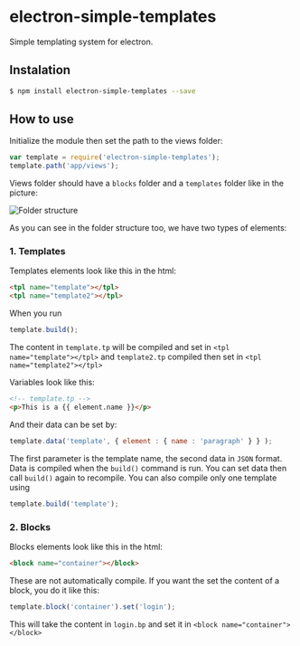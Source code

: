 # electron-simple-templates
Simple templating system for electron.

## Instalation

```sh
$ npm install electron-simple-templates --save
```

## How to use

Initialize the module then set the path to the views folder:

```javascript
var template = require('electron-simple-templates');
template.path('app/views');
```

Views folder should have a `blocks` folder and a `templates` folder like in the picture:

![Folder structure](https://raw.githubusercontent.com/romeobalta/electron-simple-templates/master/folder-structure.png)

As you can see in the folder structure too, we have two types of elements:

### 1. Templates

Templates elements look like this in the html:

```html
<tpl name="template"></tpl>
<tpl name="template2"></tpl>
```

When you run

```javascript
template.build();
```
The content in `template.tp` will be compiled and set in `<tpl name="template"></tpl>` and `template2.tp` compiled then set in `<tpl name="template2"></tpl>`

Variables look like this:
```html
<!-- template.tp -->
<p>This is a {{ element.name }}</p>
```

And their data can be set by:
```javascript
template.data('template', { element : { name : 'paragraph' } } );
```
The first parameter is the template name, the second data in `JSON` format.
Data is compiled when the `build()` command is run. You can set data then call `build()` again to recompile.
You can also compile only one template using

```javascript
template.build('template');
```

### 2. Blocks

Blocks elements look like this in the html:

```html
<block name="container"></block>
```

These are not automatically compile.
If you want the set the content of a block, you do it like this:

```javascript
template.block('container').set('login');
```

This will take the content in `login.bp` and set it in `<block name="container"></block>`